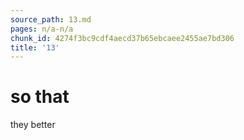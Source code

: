 ```yaml
---
source_path: 13.md
pages: n/a-n/a
chunk_id: 4274f3bc9cdf4aecd37b65ebcaee2455ae7bd306
title: '13'
---
```

# so that

they better
